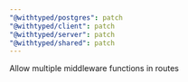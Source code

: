 ```yaml
---
"@withtyped/postgres": patch
"@withtyped/client": patch
"@withtyped/server": patch
"@withtyped/shared": patch
---
```


Allow multiple middleware functions in routes
